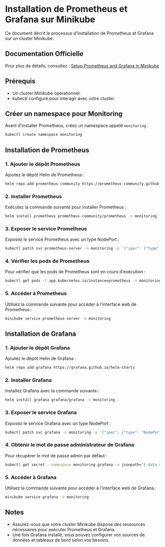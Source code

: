 # Installation de Prometheus et Grafana sur Minikube

Ce document décrit le processus d'installation de Prometheus et Grafana sur un cluster Minikube.

## Documentation Officielle

Pour plus de détails, consultez : [Setup Prometheus and Grafana in Minikube](https://blog.marcnuri.com/prometheus-grafana-setup-minikube)

## Prérequis

- Un cluster Minikube opérationnel.
- kubectl configuré pour interagir avec votre cluster.

## Créer un namespace pour Monitoring

Avant d'installer Prometheus, créez un namespace appelé `monitoring` :

```bash
kubectl create namespace monitoring
```

## Installation de Prometheus

### 1. Ajouter le dépôt Prometheus

Ajoutez le dépôt Helm de Prometheus :

```bash
helm repo add prometheus-community https://prometheus-community.github.io/helm-charts
```

### 2. Installer Prometheus

Exécutez la commande suivante pour installer Prometheus :

```bash
helm install prometheus prometheus-community/prometheus -n monitoring
```

### 3. Exposer le service Prometheus

Exposez le service Prometheus avec un type NodePort :

```bash
kubectl patch svc prometheus-server -n monitoring -p '{"spec": {"type": "NodePort"}}'
```

### 4. Vérifier les pods de Prometheus

Pour vérifier que les pods de Prometheus sont en cours d'exécution :

```bash
kubectl get pods -l app.kubernetes.io/instance=prometheus -n monitoring
```

### 5. Accéder à Prometheus

Utilisez la commande suivante pour accéder à l'interface web de Prometheus :

```bash
minikube service prometheus-server -n monitoring
```

## Installation de Grafana

### 1. Ajouter le dépôt Grafana

Ajoutez le dépôt Helm de Grafana :

```bash
helm repo add grafana https://grafana.github.io/helm-charts
```

### 2. Installer Grafana

Installez Grafana avec la commande suivante :

```bash
helm install grafana grafana/grafana -n monitoring
```

### 3. Exposer le service Grafana

Exposez le service Grafana avec un type NodePort :

```bash
kubectl patch svc grafana -n monitoring -p '{"spec": {"type": "NodePort"}}'
```

### 4. Obtenir le mot de passe administrateur de Grafana

Pour récupérer le mot de passe admin par défaut :

```bash
kubectl get secret --namespace monitoring grafana -o jsonpath="{.data.admin-password}" | base64 --decode ; echo
```

### 5. Accéder à Grafana

Utilisez la commande suivante pour accéder à l'interface web de Grafana :

```bash
minikube service grafana -n monitoring
```

## Notes

- Assurez-vous que votre cluster Minikube dispose des ressources nécessaires pour exécuter Prometheus et Grafana.
- Une fois Grafana installé, vous pouvez configurer vos sources de données et tableaux de bord selon vos besoins.

